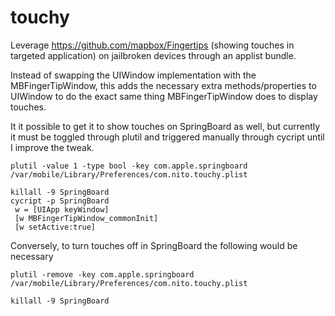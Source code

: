 # touchy
Leverage https://github.com/mapbox/Fingertips (showing touches in targeted application) on jailbroken devices through an applist bundle.

Instead of swapping the UIWindow implementation with the MBFingerTipWindow, this adds the necessary extra methods/properties to UIWindow to do the exact same thing MBFingerTipWindow does to display touches.

It it possible to get it to show touches on SpringBoard as well, but currently it must be toggled through plutil and triggered manually through cycript until I improve the tweak.

```
plutil -value 1 -type bool -key com.apple.springboard /var/mobile/Library/Preferences/com.nito.touchy.plist

killall -9 SpringBoard
cycript -p SpringBoard
 w = [UIApp keyWindow]
 [w MBFingerTipWindow_commonInit]
 [w setActive:true]
```

Conversely, to turn touches off in SpringBoard the following would be necessary

```
plutil -remove -key com.apple.springboard /var/mobile/Library/Preferences/com.nito.touchy.plist

killall -9 SpringBoard
```
